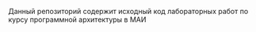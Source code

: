 Данный репозиторий содержит исходный код лабораторных работ по курсу программной архитектуры в МАИ

